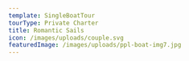 ```yaml
---
template: SingleBoatTour
tourType: Private Charter
title: Romantic Sails
icon: /images/uploads/couple.svg
featuredImage: /images/uploads/ppl-boat-img7.jpg
---
```


